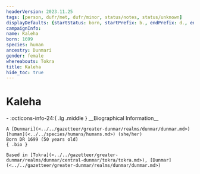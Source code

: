 ```yaml
---
headerVersion: 2023.11.25
tags: [person, dufr/met, dufr/minor, status/notes, status/unknown]
displayDefaults: {startStatus: born, startPrefix: b., endPrefix: d., endStatus: died}
campaignInfo:
name: Kaleha
born: 1699
species: human
ancestry: Dunmari
gender: female
whereabouts: Tokra
title: Kaleha
hide_toc: true
---
```


# Kaleha
<div class="grid cards ext-narrow-margin ext-one-column" markdown>
- :octicons-info-24:{ .lg .middle } __Biographical Information__

    A [Dunmari](<../../gazetteer/greater-dunmar/realms/dunmar/dunmar.md>) [human](<../../species/humans/humans.md>) (she/her)  
    Born DR 1699 (50 years old)  
    { .bio }

    Based in [Tokra](<../../gazetteer/greater-dunmar/realms/dunmar/central-dunmar/tokra/tokra.md>), [Dunmar](<../../gazetteer/greater-dunmar/realms/dunmar/dunmar.md>)
</div>


